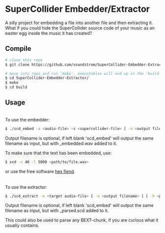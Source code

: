 # SuperCollider Embedder/Extractor
A silly project for embedding a file into another file and then extracting it. What if you could hide the SuperCollider source code of your music as an easter egg inside the music it has created? 

## Compile
```bash
# clone this repo
$ git clone https://github.com/vsandstrom/SuperCollider-Embedder-Extractor.git 

# move into repo and run 'make', executables will end up in the 'build' directory
$ cd SuperCollider-Embedder-Extractor/
$ make
$ cd build
```

## Usage
<br>
To use the embedder:

```bash
$ ./scd_embed -a <audio-file> -s <supercollider-file> [ -o <output filename> ] [ -h <prints usage help> ]
```
Output filename is optional, if left blank 'scd_embed' will output the same filename as input, but with <filename>_embedded.wav added to it.

To make sure that the text has been embedded, use:

```bash
$ xxd -c 40 -l 5000 <path/to/file.wav>
```
or use the free software [hex fiend](https://hexfiend.com/).
\
\
\
To use the extractor:

```bash
$ ./scd_extract -e <target audio-file> [ -o <output filename> ] [ -h <prints usage help> ]
```
Output filename is optional, if left blank 'scd_embed' will output the same filename as input, but with <filename>_parsed.scd added to it.

This could also be used to parse any BEXT-chunk, if you are curious what it usually contains.
